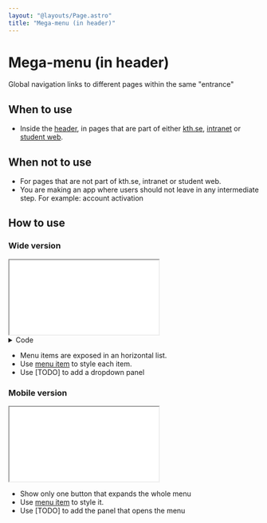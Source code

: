 ```yaml
---
layout: "@layouts/Page.astro"
title: "Mega-menu (in header)"
---
```


# Mega-menu (in header)

<p class="lead">Global navigation links to different pages within the same "entrance"</p>

## When to use

- Inside the [header](./header), in pages that are part of either [kth.se](https://kth.se), [intranet](https://intra.kth.se) or [student web](https://kth.se/student).

## When not to use

- For pages that are not part of kth.se, intranet or student web.
- You are making an app where users should not leave in any intermediate step. For example: account activation

## How to use

### Wide version

<iframe src="/style/en/examples/header/mega-menu"></iframe>

<details>
<summary>Code</summary>

```html
<header class="kth-header external">
  <div class="kth-header__container">
    <nav class="kth-mega-menu">
      <ul>
        <li>
          <a href="#" class="kth-menu-item dropdown">
            <span>Item 1</span>
          </a>
        </li>
        <li>
          <a href="#" class="kth-menu-item dropdown">
            <span>Item 2</span>
          </a>
        </li>
        <li>
          <a href="#" class="kth-menu-item dropdown">
            <span>Item 3</span>
          </a>
        </li>
        <li>
          <a href="#" class="kth-menu-item dropdown">
            <span>Item 4</span>
          </a>
        </li>
      </ul>
    </nav>
  </div>
</header>
```

```scss
@use "@kth/style/scss/components/header.scss";
@use "@kth/style/scss/components/menu-item.scss";
@use "@kth/style/scss/components/mega-menu.scss";
```

</details>

- Menu items are exposed in an horizontal list.
- Use [menu item](./menu-item) to style each item.
- Use [TODO] to add a dropdown panel

### Mobile version

<iframe src="/style/en/examples/header/mega-menu--collapsable"></iframe>

- Show only one button that expands the whole menu
- Use [menu item](./menu-item) to style it.
- Use [TODO] to add the panel that opens the menu
